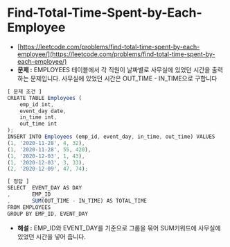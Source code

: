 # **Find-Total-Time-Spent-by-Each-Employee**

- [https://leetcode.com/problems/find-total-time-spent-by-each-employee/](https://leetcode.com/problems/find-total-time-spent-by-each-employee/)
- **문제 :** EMPLOYEES 테이블에서 각 직원이 날짜별로 사무실에 있었던 시간을 출력하는 문제입니다. 사무실에 있었던 시간은 OUT_TIME - IN_TIME으로 구합니다

```jsx
[ 문제 조건 ]
CREATE TABLE Employees (
    emp_id int,
    event_day date,
    in_time int,
    out_time int
);
INSERT INTO Employees (emp_id, event_day, in_time, out_time) VALUES
(1, '2020-11-28', 4, 32),
(1, '2020-11-28', 55, 420),
(1, '2020-12-03', 1, 43),
(1, '2020-12-03', 3, 33),
(2, '2020-12-09', 47, 74);
```

```jsx
[ 정답 ]
SELECT  EVENT_DAY AS DAY
,       EMP_ID
,       SUM(OUT_TIME - IN_TIME) AS TOTAL_TIME
FROM EMPLOYEES
GROUP BY EMP_ID, EVENT_DAY
```

- **해설 :** EMP_ID와 EVENT_DAY를 기준으로 그룹을 묶어 SUM키워드에 사무실에 있었던 시간을 넣어 줍니다.
